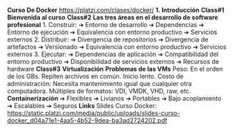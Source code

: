 **Curso De Docker**
   https://platzi.com/clases/docker/
**1. Introducción**
    **Class#1**
    **Bienvenida al curso**
    **Class#2**
    **Las tres áreas en el desarrollo de software profesional**
        1. Construir:
            ➔ Entorno de desarrollo
            ➔ Dependencias
            ➔ Entorno de ejecución
            ➔ Equivalencia con entorno productivo
            ➔ Servicios externos
        2. Distribuir:
            ➔ Divergencia de repositorios
            ➔ Divergencia de artefactos
            ➔ Versionado
            ➔ Equivalencia con entorno productivo
            ➔ Servicios externos
        3. Ejecutar:
            ➔ Dependencias de aplicación
            ➔ Compatibilidad del entorno productivo
            ➔ Disponibilidad de servicios externos
            ➔ Recursos de hardware
    **Class#3**
        **Virtualización**
            **Problemas de las VMs**
                Peso:
                    En el orden de los GBs. Repiten archivos en común. Inicio lento.
                Costo de administración:
                    Necesita mantenimiento igual que cualquier otra computadora.
                Múltiples de formatos:
                    VDI, VMDK, VHD, raw, etc.
            **Containerización**
                ➔ Flexibles
                ➔ Livianos
                ➔ Portables
                ➔ Bajo acoplamiento
                ➔ Escalables
                ➔ Seguros
**Links**
 Slides Curso Docker:
   https://static.platzi.com/media/public/uploads/slides-curso-docker_d04a71e1-4aa5-4b52-9dea-ba3ad2724202.pdf
